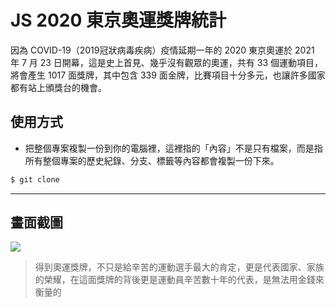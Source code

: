 # JS 2020 東京奧運獎牌統計

因為 COVID-19（2019冠狀病毒疾病）疫情延期一年的 2020 東京奧運於 2021 年 7 月 23 日開幕，這是史上首見、幾乎沒有觀眾的奧運，共有 33 個運動項目，將會產生 1017 面獎牌，其中包含 339 面金牌，比賽項目十分多元，也讓許多國家都有站上頒獎台的機會。

## 使用方式
- 把整個專案複製一份到你的電腦裡，這裡指的「內容」不是只有檔案，而是指所有整個專案的歷史紀錄、分支、標籤等內容都會複製一份下來。
```sh
$ git clone
```

----

## 畫面截圖
![](https://i.imgur.com/D7lcysN.gif)
> 得到奧運獎牌，不只是給辛苦的運動選手最大的肯定，更是代表國家、家族的榮耀，在這面獎牌的背後更是運動員辛苦數十年的代表，是無法用金錢來衡量的
